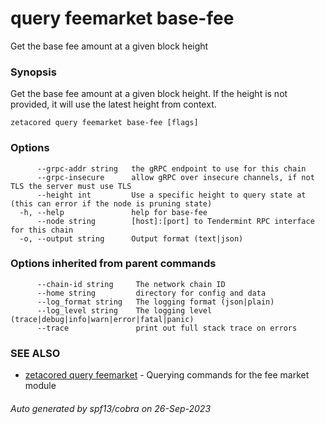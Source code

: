 # query feemarket base-fee

Get the base fee amount at a given block height

### Synopsis

Get the base fee amount at a given block height.
If the height is not provided, it will use the latest height from context.

```
zetacored query feemarket base-fee [flags]
```

### Options

```
      --grpc-addr string   the gRPC endpoint to use for this chain
      --grpc-insecure      allow gRPC over insecure channels, if not TLS the server must use TLS
      --height int         Use a specific height to query state at (this can error if the node is pruning state)
  -h, --help               help for base-fee
      --node string        [host]:[port] to Tendermint RPC interface for this chain 
  -o, --output string      Output format (text|json) 
```

### Options inherited from parent commands

```
      --chain-id string     The network chain ID
      --home string         directory for config and data 
      --log_format string   The logging format (json|plain) 
      --log_level string    The logging level (trace|debug|info|warn|error|fatal|panic) 
      --trace               print out full stack trace on errors
```

### SEE ALSO

* [zetacored query feemarket](zetacored_query_feemarket.md)	 - Querying commands for the fee market module

###### Auto generated by spf13/cobra on 26-Sep-2023

